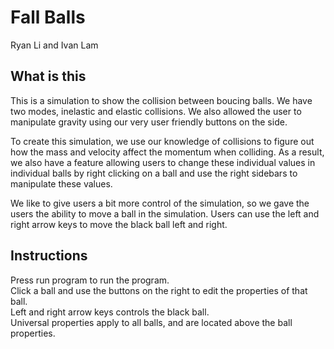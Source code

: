 # Fall Balls
Ryan Li and Ivan Lam

## What is this

This is a simulation to show the collision between boucing balls. We have two modes, inelastic and elastic collisions. We also allowed the user to manipulate gravity using our very user friendly buttons on the side. 

To create this simulation, we use our knowledge of collisions to figure out how the mass and velocity affect the momentum when colliding. As a result, we also have a feature allowing users to change these individual values in individual balls by right clicking on a ball and use the right sidebars to manipulate these values.

We like to give users a bit more control of the simulation, so we gave the users the ability to move a ball in the simulation. Users can use the left and right arrow keys to move the black ball left and right.

## Instructions
Press run program to run the program. \
Click a ball and use the buttons on the right to edit the properties of that ball. \
Left and right arrow keys controls the black ball.  \
Universal properties apply to all balls, and are located above the ball properties.
